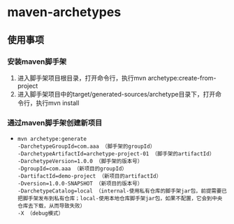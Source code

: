# maven-archetypes
## 使用事项

### 安装maven脚手架

1. 进入脚手架项目根目录，打开命令行，执行mvn archetype:create-from-project
2. 进入脚手架项目中的target/generated-sources/archetype目录下，打开命令行，执行mvn install

### 通过maven脚手架创建新项目

- ```
  mvn archetype:generate 
  -DarchetypeGroupId=com.aaa （脚手架的groupId）
  -DarchetypeArtifactId=archetype-project-01 （脚手架的artifactId）
  -DarchetypeVersion=1.0.0 （脚手架的版本号）
  -DgroupId=com.aaa （新项目的groupId）
  -DartifactId=demo-project （新项目的artifactId）
  -Dversion=1.0.0-SNAPSHOT （新项目的版本号）
  -DarchetypeCatalog=local （internal-使用私有仓库的脚手架jar包，前提需要已把脚手架发布到私有仓库；local-使用本地仓库脚手架jar包，如果不配置，它会到中央仓库去下载，从而导致失败）
  -X （debug模式）
  ```

  